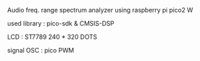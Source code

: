 Audio freq. range spectrum analyzer using raspberry pi pico2 W

used library : pico-sdk & CMSIS-DSP

LCD : ST7789 240 * 320 DOTS

signal OSC : pico PWM

